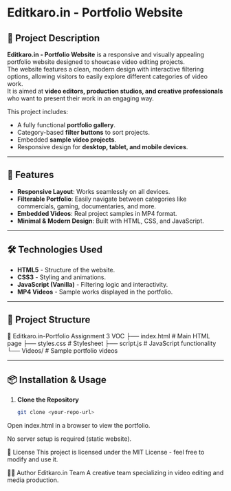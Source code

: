 # Editkaro.in - Portfolio Website

## 📌 Project Description
**Editkaro.in - Portfolio Website** is a responsive and visually appealing portfolio website designed to showcase video editing projects.  
The website features a clean, modern design with interactive filtering options, allowing visitors to easily explore different categories of video work.  
It is aimed at **video editors, production studios, and creative professionals** who want to present their work in an engaging way.

This project includes:
- A fully functional **portfolio gallery**.
- Category-based **filter buttons** to sort projects.
- Embedded **sample video projects**.
- Responsive design for **desktop, tablet, and mobile devices**.

---

## 🚀 Features
- **Responsive Layout**: Works seamlessly on all devices.
- **Filterable Portfolio**: Easily navigate between categories like commercials, gaming, documentaries, and more.
- **Embedded Videos**: Real project samples in MP4 format.
- **Minimal & Modern Design**: Built with HTML, CSS, and JavaScript.

---

## 🛠️ Technologies Used
- **HTML5** - Structure of the website.
- **CSS3** - Styling and animations.
- **JavaScript (Vanilla)** - Filtering logic and interactivity.
- **MP4 Videos** - Sample works displayed in the portfolio.

---

## 📂 Project Structure
📁 Editkaro.in-Portfolio Assignment 3 VOC
├── index.html # Main HTML page
├── styles.css # Stylesheet
├── script.js # JavaScript functionality
└── Videos/ # Sample portfolio videos

---

## 📦 Installation & Usage
1. **Clone the Repository**
   ```bash
   git clone <your-repo-url>
Open index.html in a browser to view the portfolio.

No server setup is required (static website).

📜 License
This project is licensed under the MIT License - feel free to modify and use it.

👨‍💻 Author
Editkaro.in Team
A creative team specializing in video editing and media production.
